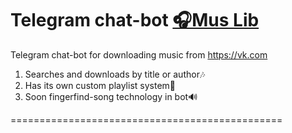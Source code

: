Telegram chat-bot <a href = "https://t.me/muslibbot">🎧Mus Lib</a>
===============================================

Telegram chat-bot
for downloading music from https://vk.com

1. Searches and downloads by title or author🎶
2. Has its own custom playlist system📔
3. Soon fingerfind-song technology in bot🔊

===============================================
